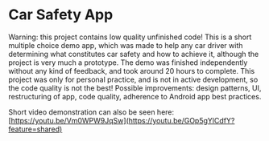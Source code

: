 # Car Safety App

Warning: this project contains low quality unfinished code! 
This is a short multiple choice demo app, which was made to help any car driver with determining what constitutes car safety and how to achieve it, although the project is very much a prototype. The demo was finished independently without any kind of feedback, and took around 20 hours to complete. This project was only for personal practice, and is not in active development, so the code quality is not the best! Possible improvements: design patterns, UI, restructuring of app, code quality, adherence to Android app best practices. 

Short video demonstration can also be seen here: [https://youtu.be/Vm0WPW9JqSw](https://youtu.be/GOp5gYlCdfY?feature=shared)
